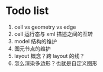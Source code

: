 # Todo list

1. cell vs geometry vs edge
1. cell 运行态与 xml 描述之间的互转
1. model 结构的维护
1. 图元节点的维护
1. layout 概念？跨 layout 的线？
1. 怎么渲染多边形？也就是自定义图形
